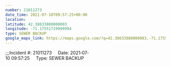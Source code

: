 ```yaml
---
number: 21011273
date_time: 2021-07-10T09:57:25+00:00
location: 
latitude: 42.38633880000003
longitude: -71.17551719999994
type: SEWER BACKUP
google_maps_link: https://maps.google.com/?q=42.38633880000003,-71.17551719999994
---
```


;;;Incident #: 21011273     Date: 2021‐07‐10 09:57:25     Type: SEWER BACKUP

